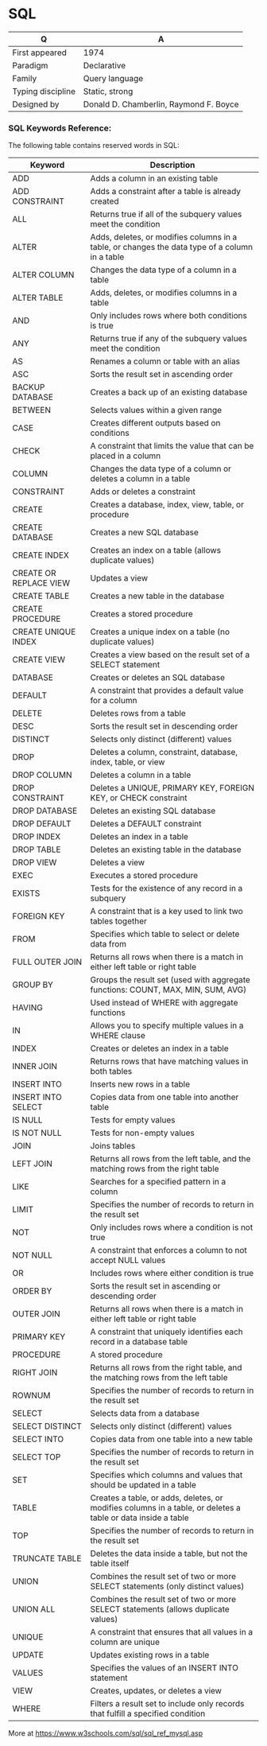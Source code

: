
# SQL

Q | A
--- | ---
First appeared | 1974  
Paradigm | Declarative  
Family | Query language  
Typing discipline | Static, strong  
Designed by | Donald D. Chamberlin, Raymond F. Boyce 

### SQL Keywords Reference:
The following table contains reserved words in SQL:

Keyword	| Description
--------|---------------
ADD	| Adds a column in an existing table
ADD CONSTRAINT | Adds a constraint after a table is already created
ALL	| Returns true if all of the subquery values meet the condition
ALTER	| Adds, deletes, or modifies columns in a table, or changes the data type of a column in a table
ALTER COLUMN | Changes the data type of a column in a table
ALTER TABLE	| Adds, deletes, or modifies columns in a table
AND	| Only includes rows where both conditions is true
ANY	| Returns true if any of the subquery values meet the condition
AS	| Renames a column or table with an alias
ASC	| Sorts the result set in ascending order
BACKUP DATABASE	| Creates a back up of an existing database
BETWEEN	| Selects values within a given range
CASE	| Creates different outputs based on conditions
CHECK	| A constraint that limits the value that can be placed in a column
COLUMN	| Changes the data type of a column or deletes a column in a table
CONSTRAINT	| Adds or deletes a constraint
CREATE	| Creates a database, index, view, table, or procedure
CREATE DATABASE	| Creates a new SQL database
CREATE INDEX	| Creates an index on a table (allows duplicate values)
CREATE OR REPLACE VIEW	| Updates a view
CREATE TABLE |	Creates a new table in the database
CREATE PROCEDURE |	Creates a stored procedure
CREATE UNIQUE INDEX	| Creates a unique index on a table (no duplicate values)
CREATE VIEW	| Creates a view based on the result set of a SELECT statement
DATABASE	| Creates or deletes an SQL database
DEFAULT	| A constraint that provides a default value for a column
DELETE	| Deletes rows from a table
DESC	| Sorts the result set in descending order
DISTINCT	| Selects only distinct (different) values
DROP	| Deletes a column, constraint, database, index, table, or view
DROP COLUMN	| Deletes a column in a table
DROP CONSTRAINT	| Deletes a UNIQUE, PRIMARY KEY, FOREIGN KEY, or CHECK constraint
DROP DATABASE	| Deletes an existing SQL database
DROP DEFAULT	| Deletes a DEFAULT constraint
DROP INDEX	| Deletes an index in a table
DROP TABLE	| Deletes an existing table in the database
DROP VIEW	| Deletes a view
EXEC | Executes a stored procedure
EXISTS | Tests for the existence of any record in a subquery
FOREIGN KEY	| A constraint that is a key used to link two tables together
FROM | Specifies which table to select or delete data from
FULL OUTER JOIN	| Returns all rows when there is a match in either left table or right table
GROUP BY | Groups the result set (used with aggregate functions: COUNT, MAX, MIN, SUM, AVG)
HAVING | Used instead of WHERE with aggregate functions
IN | Allows you to specify multiple values in a WHERE clause
INDEX	| Creates or deletes an index in a table
INNER JOIN | Returns rows that have matching values in both tables
INSERT INTO	| Inserts new rows in a table
INSERT INTO SELECT | Copies data from one table into another table
IS NULL | Tests for empty values
IS NOT NULL | Tests for non-empty values
JOIN | Joins tables
LEFT JOIN	| Returns all rows from the left table, and the matching rows from the right table
LIKE | Searches for a specified pattern in a column
LIMIT	| Specifies the number of records to return in the result set
NOT	| Only includes rows where a condition is not true
NOT NULL | A constraint that enforces a column to not accept NULL values
OR | Includes rows where either condition is true
ORDER BY | Sorts the result set in ascending or descending order
OUTER JOIN | Returns all rows when there is a match in either left table or right table
PRIMARY KEY	| A constraint that uniquely identifies each record in a database table
PROCEDURE	| A stored procedure
RIGHT JOIN | Returns all rows from the right table, and the matching rows from the left table
ROWNUM | Specifies the number of records to return in the result set
SELECT | Selects data from a database
SELECT DISTINCT	| Selects only distinct (different) values
SELECT INTO	| Copies data from one table into a new table
SELECT TOP | Specifies the number of records to return in the result set
SET	| Specifies which columns and values that should be updated in a table
TABLE	| Creates a table, or adds, deletes, or modifies columns in a table, or deletes a table or data inside a table
TOP	| Specifies the number of records to return in the result set
TRUNCATE TABLE | Deletes the data inside a table, but not the table itself
UNION	| Combines the result set of two or more SELECT statements (only distinct values)
UNION ALL	| Combines the result set of two or more SELECT statements (allows duplicate values)
UNIQUE | A constraint that ensures that all values in a column are unique
UPDATE | Updates existing rows in a table
VALUES | Specifies the values of an INSERT INTO statement
VIEW | Creates, updates, or deletes a view
WHERE | Filters a result set to include only records that fulfill a specified condition

More at https://www.w3schools.com/sql/sql_ref_mysql.asp
